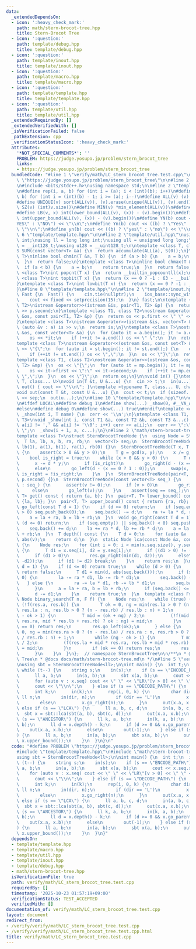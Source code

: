```yaml
---
data:
  _extendedDependsOn:
  - icon: ':heavy_check_mark:'
    path: math/stern-brocot-tree.hpp
    title: Stern-Brocot Tree
  - icon: ':question:'
    path: template/debug.hpp
    title: template/debug.hpp
  - icon: ':question:'
    path: template/inout.hpp
    title: template/inout.hpp
  - icon: ':question:'
    path: template/macro.hpp
    title: template/macro.hpp
  - icon: ':question:'
    path: template/template.hpp
    title: template/template.hpp
  - icon: ':question:'
    path: template/util.hpp
    title: template/util.hpp
  _extendedRequiredBy: []
  _extendedVerifiedWith: []
  _isVerificationFailed: false
  _pathExtension: cpp
  _verificationStatusIcon: ':heavy_check_mark:'
  attributes:
    '*NOT_SPECIAL_COMMENTS*': ''
    PROBLEM: https://judge.yosupo.jp/problem/stern_brocot_tree
    links:
    - https://judge.yosupo.jp/problem/stern_brocot_tree
  bundledCode: "#line 1 \"verify/math/LC_stern_brocot_tree.test.cpp\"\n#define PROBLEM\
    \ \"https://judge.yosupo.jp/problem/stern_brocot_tree\"\n\n#line 2 \"template/template.hpp\"\
    \n#include <bits/stdc++.h>\nusing namespace std;\n\n#line 2 \"template/macro.hpp\"\
    \n#define rep(i, a, b) for (int i = (a); i < (int)(b); i++)\n#define rrep(i, a,\
    \ b) for (int i = (int)(b) - 1; i >= (a); i--)\n#define ALL(v) (v).begin(), (v).end()\n\
    #define UNIQUE(v) sort(ALL(v)), (v).erase(unique(ALL(v)), (v).end())\n#define\
    \ SZ(v) (int)v.size()\n#define MIN(v) *min_element(ALL(v))\n#define MAX(v) *max_element(ALL(v))\n\
    #define LB(v, x) int(lower_bound(ALL(v), (x)) - (v).begin())\n#define UB(v, x)\
    \ int(upper_bound(ALL(v), (x)) - (v).begin())\n#define YN(b) cout << ((b) ? \"\
    YES\" : \"NO\") << \"\\n\";\n#define Yn(b) cout << ((b) ? \"Yes\" : \"No\") <<\
    \ \"\\n\";\n#define yn(b) cout << ((b) ? \"yes\" : \"no\") << \"\\n\";\n#line\
    \ 6 \"template/template.hpp\"\n\n#line 2 \"template/util.hpp\"\nusing uint = unsigned\
    \ int;\nusing ll = long long int;\nusing ull = unsigned long long;\nusing i128\
    \ = __int128_t;\nusing u128 = __uint128_t;\n\ntemplate <class T, class S = T>\n\
    S SUM(const vector<T> &a) {\n  return accumulate(ALL(a), S(0));\n}\ntemplate <class\
    \ T>\ninline bool chmin(T &a, T b) {\n  if (a > b) {\n    a = b;\n    return true;\n\
    \  }\n  return false;\n}\ntemplate <class T>\ninline bool chmax(T &a, T b) {\n\
    \  if (a < b) {\n    a = b;\n    return true;\n  }\n  return false;\n}\n\ntemplate\
    \ <class T>\nint popcnt(T x) {\n  return __builtin_popcountll(x);\n}\ntemplate\
    \ <class T>\nint topbit(T x) {\n  return (x == 0 ? -1 : 63 - __builtin_clzll(x));\n\
    }\ntemplate <class T>\nint lowbit(T x) {\n  return (x == 0 ? -1 : __builtin_ctzll(x));\n\
    }\n#line 8 \"template/template.hpp\"\n\n#line 2 \"template/inout.hpp\"\nstruct\
    \ Fast {\n  Fast() {\n    cin.tie(nullptr);\n    ios_base::sync_with_stdio(false);\n\
    \    cout << fixed << setprecision(15);\n  }\n} fast;\n\ntemplate <class T1, class\
    \ T2>\nistream &operator>>(istream &is, pair<T1, T2> &p) {\n  return is >> p.first\
    \ >> p.second;\n}\ntemplate <class T1, class T2>\nostream &operator<<(ostream\
    \ &os, const pair<T1, T2> &p) {\n  return os << p.first << \" \" << p.second;\n\
    }\ntemplate <class T>\nistream &operator>>(istream &is, vector<T> &a) {\n  for\
    \ (auto &v : a) is >> v;\n  return is;\n}\ntemplate <class T>\nostream &operator<<(ostream\
    \ &os, const vector<T> &a) {\n  for (auto it = a.begin(); it != a.end();) {\n\
    \    os << *it;\n    if (++it != a.end()) os << \" \";\n  }\n  return os;\n}\n\
    template <class T>\nostream &operator<<(ostream &os, const set<T> &st) {\n  os\
    \ << \"{\";\n  for (auto it = st.begin(); it != st.end();) {\n    os << *it;\n\
    \    if (++it != st.end()) os << \",\";\n  }\n  os << \"}\";\n  return os;\n}\n\
    template <class T1, class T2>\nostream &operator<<(ostream &os, const map<T1,\
    \ T2> &mp) {\n  os << \"{\";\n  for (auto it = mp.begin(); it != mp.end();) {\n\
    \    os << it->first << \":\" << it->second;\n    if (++it != mp.end()) os <<\
    \ \",\";\n  }\n  os << \"}\";\n  return os;\n}\n\nvoid in() {}\ntemplate <typename\
    \ T, class... U>\nvoid in(T &t, U &...u) {\n  cin >> t;\n  in(u...);\n}\nvoid\
    \ out() { cout << \"\\n\"; }\ntemplate <typename T, class... U, char sep = ' '>\n\
    void out(const T &t, const U &...u) {\n  cout << t;\n  if (sizeof...(u)) cout\
    \ << sep;\n  out(u...);\n}\n#line 10 \"template/template.hpp\"\n\n#line 2 \"template/debug.hpp\"\
    \n#ifdef LOCAL\n#define debug 1\n#define show(...) _show(0, #__VA_ARGS__, __VA_ARGS__)\n\
    #else\n#define debug 0\n#define show(...) true\n#endif\ntemplate <class T>\nvoid\
    \ _show(int i, T name) {\n  cerr << '\\n';\n}\ntemplate <class T1, class T2, class...\
    \ T3>\nvoid _show(int i, const T1 &a, const T2 &b, const T3 &...c) {\n  for (;\
    \ a[i] != ',' && a[i] != '\\0'; i++) cerr << a[i];\n  cerr << \":\" << b << \"\
    \ \";\n  _show(i + 1, a, c...);\n}\n#line 2 \"math/stern-brocot-tree.hpp\"\n\n\
    template <class T>\nstruct SternBrocotTreeNode {\n  using Node = SternBrocotTreeNode;\n\
    \  T la, lb, a, b, ra, rb;\n  vector<T> seq;\n  SternBrocotTreeNode() : la(0),\
    \ lb(1), a(1), b(1), ra(1), rb(0) {}\n  SternBrocotTreeNode(T x, T y) : SternBrocotTreeNode()\
    \ {\n    assert(x > 0 && y > 0);\n    T g = gcd(x, y);\n    x /= g, y /= g;\n\
    \    bool is_right = true;\n    while (x > 0 && y > 0) {\n      T d = x / y;\n\
    \      x -= d * y;\n      if (is_right)\n        go_right(d - (x == 0 ? 1 : 0));\n\
    \      else\n        go_left(d - (x == 0 ? 1 : 0));\n      swap(x, y);\n     \
    \ is_right = !is_right;\n    }\n  }\n  SternBrocotTreeNode(pair<T, T> p) : SternBrocotTreeNode(p.first,\
    \ p.second) {}\n  SternBrocotTreeNode(const vector<T> seq_) {\n    for (auto &v\
    \ : seq_) {\n      assert(v != 0);\n      if (v > 0)\n        go_right(v);\n \
    \     else\n        go_left(v);\n    }\n    assert(seq == seq_);\n  }\n  pair<T,\
    \ T> get() const { return {a, b}; }\n  pair<T, T> lower_bound() const { return\
    \ {la, lb}; }\n  pair<T, T> upper_bound() const { return {ra, rb}; }\n\n  void\
    \ go_left(const T d = 1) {\n    if (d <= 0) return;\n    if (seq.empty() || seq.back()\
    \ > 0) seq.push_back(0);\n    seq.back() -= d;\n    ra += la * d, rb += lb * d;\n\
    \    a = la + ra, b = lb + rb;\n  }\n  void go_right(const T d = 1) {\n    if\
    \ (d <= 0) return;\n    if (seq.empty() || seq.back() < 0) seq.push_back(0);\n\
    \    seq.back() += d;\n    la += ra * d, lb += rb * d;\n    a = la + ra, b = lb\
    \ + rb;\n  }\n  T depth() const {\n    T d = 0;\n    for (auto &v : seq) d +=\
    \ abs(v);\n    return d;\n  }\n  static Node lca(const Node &x, const Node &y)\
    \ {\n    Node res;\n    for (int i = 0; i < min(x.seq.size(), y.seq.size()); i++)\
    \ {\n      T d1 = x.seq[i], d2 = y.seq[i];\n      if ((d1 > 0) != (d2 > 0)) break;\n\
    \      if (d1 > 0)\n        res.go_right(min(d1, d2));\n      else\n        res.go_left(min(-d1,\
    \ -d2));\n      if (d1 != d2) break;\n    }\n    return res;\n  }\n  bool go_parent(T\
    \ d = 1) {\n    if (d <= 0) return true;\n    while (d > 0) {\n      if (seq.empty())\
    \ return false;\n      T d1 = min(d, abs(seq.back()));\n      if (seq.back() >\
    \ 0) {\n        la -= ra * d1, lb -= rb * d1;\n        seq.back() -= d1;\n   \
    \   } else {\n        ra -= la * d1, rb -= lb * d1;\n        seq.back() += d1;\n\
    \      }\n      a = la + ra, b = lb + rb;\n      if (seq.back() <= 0) seq.pop_back();\n\
    \      d -= d1;\n    }\n    return true;\n  }\n  template <class F>\n  static\
    \ Node binary_search(T n, F f) {\n    Node res;\n    while (true) {\n      if\
    \ (!f(res.a, res.b)) {\n        T ok = 0, ng = min(res.la > 0 ? (n - res.ra) /\
    \ res.la : n, res.lb > 0 ? (n - res.rb) / res.lb : n) + 1;\n        while (ng\
    \ - ok > 1) {\n          T mid = (ok + ng) / 2;\n          (!f(mid * res.la +\
    \ res.ra, mid * res.lb + res.rb) ? ok : ng) = mid;\n        }\n        if (ok\
    \ == 0) return res;\n        res.go_left(ok);\n      } else {\n        T ok =\
    \ 0, ng = min(res.ra > 0 ? (n - res.la) / res.ra : n, res.rb > 0 ? (n - res.lb)\
    \ / res.rb : n) + 1;\n        while (ng - ok > 1) {\n          T mid = (ok + ng)\
    \ / 2;\n          (f(res.la + mid * res.ra, res.lb + mid * res.rb) ? ok : ng)\
    \ = mid;\n        }\n        if (ok == 0) return res;\n        res.go_left(ok);\n\
    \      }\n    }\n  }\n};  // namespace SternBrocotTree\n\n/**\n * @brief Stern-Brocot\
    \ Tree\n * @docs docs/math/stern-brocot-tree.md\n */\n#line 5 \"verify/math/LC_stern_brocot_tree.test.cpp\"\
    \nusing sbt = SternBrocotTreeNode<ll>;\n\nint main() {\n  int t;\n  in(t);\n \
    \ while (t--) {\n    string s;\n    in(s);\n    if (s == \"ENCODE_PATH\") {\n\
    \      ll a, b;\n      in(a, b);\n      sbt x(a, b);\n      cout << x.seq.size();\n\
    \      for (auto v : x.seq) cout << \" \" << \"LR\"[v > 0] << \" \" << abs(v);\n\
    \      cout << \"\\n\";\n    } else if (s == \"DECODE_PATH\") {\n      sbt x;\n\
    \      int k;\n      in(k);\n      rep(i, 0, k) {\n        char dir;\n       \
    \ ll n;\n        in(dir, n);\n        if (dir == 'L')\n          x.go_left(n);\n\
    \        else\n          x.go_right(n);\n      }\n      out(x.a, x.b);\n    }\
    \ else if (s == \"LCA\") {\n      ll a, b, c, d;\n      in(a, b, c, d);\n    \
    \  sbt x = sbt::lca(sbt(a, b), sbt(c, d));\n      out(x.a, x.b);\n    } else if\
    \ (s == \"ANCESTOR\") {\n      ll k, a, b;\n      in(k, a, b);\n      sbt x(a,\
    \ b);\n      ll d = x.depth() - k;\n      if (d >= 0 && x.go_parent(d))\n    \
    \    out(x.a, x.b);\n      else\n        out(-1);\n    } else if (s == \"RANGE\"\
    ) {\n      ll a, b;\n      in(a, b);\n      sbt x(a, b);\n      out(x.lower_bound(),\
    \ x.upper_bound());\n    }\n  }\n}\n"
  code: "#define PROBLEM \"https://judge.yosupo.jp/problem/stern_brocot_tree\"\n\n\
    #include \"template/template.hpp\"\n#include \"math/stern-brocot-tree.hpp\"\n\
    using sbt = SternBrocotTreeNode<ll>;\n\nint main() {\n  int t;\n  in(t);\n  while\
    \ (t--) {\n    string s;\n    in(s);\n    if (s == \"ENCODE_PATH\") {\n      ll\
    \ a, b;\n      in(a, b);\n      sbt x(a, b);\n      cout << x.seq.size();\n  \
    \    for (auto v : x.seq) cout << \" \" << \"LR\"[v > 0] << \" \" << abs(v);\n\
    \      cout << \"\\n\";\n    } else if (s == \"DECODE_PATH\") {\n      sbt x;\n\
    \      int k;\n      in(k);\n      rep(i, 0, k) {\n        char dir;\n       \
    \ ll n;\n        in(dir, n);\n        if (dir == 'L')\n          x.go_left(n);\n\
    \        else\n          x.go_right(n);\n      }\n      out(x.a, x.b);\n    }\
    \ else if (s == \"LCA\") {\n      ll a, b, c, d;\n      in(a, b, c, d);\n    \
    \  sbt x = sbt::lca(sbt(a, b), sbt(c, d));\n      out(x.a, x.b);\n    } else if\
    \ (s == \"ANCESTOR\") {\n      ll k, a, b;\n      in(k, a, b);\n      sbt x(a,\
    \ b);\n      ll d = x.depth() - k;\n      if (d >= 0 && x.go_parent(d))\n    \
    \    out(x.a, x.b);\n      else\n        out(-1);\n    } else if (s == \"RANGE\"\
    ) {\n      ll a, b;\n      in(a, b);\n      sbt x(a, b);\n      out(x.lower_bound(),\
    \ x.upper_bound());\n    }\n  }\n}"
  dependsOn:
  - template/template.hpp
  - template/macro.hpp
  - template/util.hpp
  - template/inout.hpp
  - template/debug.hpp
  - math/stern-brocot-tree.hpp
  isVerificationFile: true
  path: verify/math/LC_stern_brocot_tree.test.cpp
  requiredBy: []
  timestamp: '2025-10-23 01:57:19+09:00'
  verificationStatus: TEST_ACCEPTED
  verifiedWith: []
documentation_of: verify/math/LC_stern_brocot_tree.test.cpp
layout: document
redirect_from:
- /verify/verify/math/LC_stern_brocot_tree.test.cpp
- /verify/verify/math/LC_stern_brocot_tree.test.cpp.html
title: verify/math/LC_stern_brocot_tree.test.cpp
---
```

